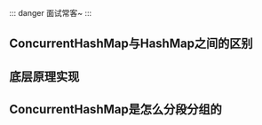::: danger
面试常客~
:::

## ConcurrentHashMap与HashMap之间的区别




## 底层原理实现



## ConcurrentHashMap是怎么分段分组的